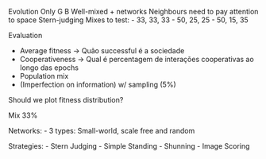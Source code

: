 Evolution
Only G B
Well-mixed + networks
Neighbours need to pay attention to space
Stern-judging
Mixes to test:
    - 33, 33, 33
    - 50, 25, 25
    - 50, 15, 35

Evaluation
- Average fitness -> Quão successful é a sociedade
- Cooperativeness -> Qual é percentagem de interações cooperativas ao longo das epochs
- Population mix
- (Imperfection on information) w/ sampling (5%)

Should we plot fitness distribution?

Mix 33%

Networks:
    - 3 types: Small-world, scale free and random

Strategies:
    - Stern Judging
    - Simple Standing
    - Shunning
    - Image Scoring